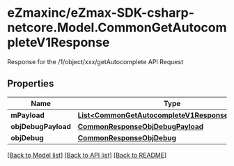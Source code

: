 # eZmaxinc/eZmax-SDK-csharp-netcore.Model.CommonGetAutocompleteV1Response
Response for the /1/object/xxx/getAutocomplete API Request

## Properties

Name | Type | Description | Notes
------------ | ------------- | ------------- | -------------
**mPayload** | [**List&lt;CommonGetAutocompleteV1ResponseMPayload&gt;**](CommonGetAutocompleteV1ResponseMPayload.md) |  | 
**objDebugPayload** | [**CommonResponseObjDebugPayload**](CommonResponseObjDebugPayload.md) |  | [optional] 
**objDebug** | [**CommonResponseObjDebug**](CommonResponseObjDebug.md) |  | [optional] 

[[Back to Model list]](../README.md#documentation-for-models) [[Back to API list]](../README.md#documentation-for-api-endpoints) [[Back to README]](../README.md)

